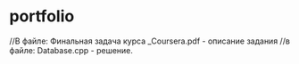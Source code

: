 # portfolio

//В файле:  Финальная задача курса _Coursera.pdf  - описание задания
//в файле:  Database.cpp - решение.
